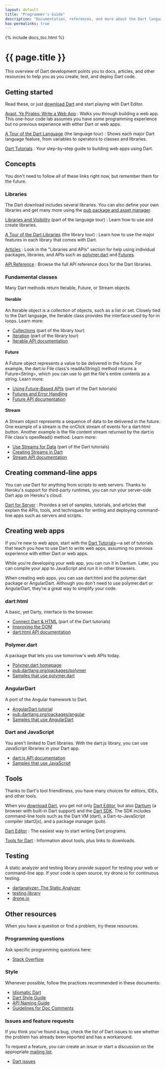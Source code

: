 ```yaml
---
layout: default
title: "Programmer's Guide"
description: "Documentation, references, and more about the Dart language, libraries, and tools."
has-permalinks: true
---
```


{% include docs_toc.html %}

# {{ page.title }}

This overview of Dart development
points you to docs, articles, and other resources
to help you as you create, test, and deploy Dart code.

## Getting started

Read these,
or just [download Dart](/#get-started)
and start playing with Dart Editor.

[Avast, Ye Pirates: Write a Web App](/codelabs/darrrt/)
: Walks you through building a web app.
This one-hour code lab assumes you have some programming experience
but no previous experience with either Dart or web apps.

[A Tour of the Dart Language](/docs/dart-up-and-running/ch02.html) (the language tour)
: Shows each major Dart language feature, from variables to
operators to classes and libraries.

[Dart Tutorials](/docs/tutorials/)
: Your step-by-step guide to building web apps using Dart.

## Concepts

You don't need to follow all of these links right now,
but remember them for the future.


### Libraries

The Dart download includes several libraries.
You can also define your own libraries
and get many more using the
[pub package and asset manager](/tools/pub/).

[Libraries and Visibility](/docs/dart-up-and-running/ch02.html#libraries-and-visibility) (part of the language tour)
: Learn how to use and create libraries.

[A Tour of the Dart Libraries](/docs/dart-up-and-running/ch03.html) (the library tour)
: Learn how to use the major features in each library that comes with Dart.

[Articles](/articles/)
: Look in the "Libraries and APIs" section
for help using individual packages, libraries, and APIs such as
[polymer.dart](/polymer/)
and [Futures](/articles/using-future-based-apis/).

[API Reference](http://api.dartlang.org)
: Browse the full API reference docs for the Dart libraries.


### Fundamental classes

Many Dart methods return Iterable, Future, or Stream objects.


#### Iterable

An Iterable object is a collection of objects,
such as a list or set.
Closely tied to the Dart language,
the Iterable class provides the interface used by for-in loops.
Learn more:

* [Collections](/docs/dart-up-and-running/ch03.html#collections)
  (part of the library tour)
* [Iteration](/docs/dart-up-and-running/ch03.html#iteration)
  (part of the library tour)
* [Iterable API documentation](http://api.dartlang.org/dart_core/Iterable.html)


#### Future

A Future object represents a value to be delivered in the future.
For example, the dart:io File class's readAsString() method
returns a Future&lt;String>,
which you can use to get the file's entire contents as a string.
Learn more:

* [Using Future-Based APIs](/docs/tutorials/futures/)
  (part of the Dart tutorials)
* [Futures and Error Handling](/articles/futures-and-error-handling/)
* [Future API documentation](http://api.dartlang.org/dart_async/Future.html)


#### Stream

A Stream object represents a sequence of data
to be delivered in the future.
One example of a stream is the onClick stream of events
for a dart:html button.
Another example is the file content stream returned by
the dart:io File class's openRead() method.
Learn more:

* [Use Streams for Data](/docs/tutorials/streams/)
  (part of the Dart tutorials)
* [Creating Streams in Dart](/articles/creating-streams/)
* [Stream API documentation](http://api.dartlang.org/dart_async/Stream.html)

## Creating command-line apps

You can use Dart for anything from scripts to web servers.
Thanks to Heroku's support for third-party runtimes,
you can run your server-side Dart app on Heroku's cloud.

[Dart for Server](/server/)
: Provides a set of samples, tutorials, and articles that
explain the APIs, tools, and techniques for writing and
deploying command-line apps such as servers and scripts.

## Creating web apps

If you're new to web apps,
start with the <a href="/docs/tutorials/">Dart Tutorials</a>&mdash;a
set of tutorials that teach you how to use Dart to write web apps,
assuming no previous experience with either Dart or web apps.

While you're developing your web app,
you can run it in Dartium.
Later, you can compile your app to JavaScript
and run it in other browsers.

When creating web apps, you can use
dart:html and the polymer.dart package
or AngularDart.
Although you don't need to use polymer.dart or AngularDart,
they're a great way to simplify your code.


### dart:html

A basic, yet Darty, interface to the browser.

* [Connect Dart &amp; HTML](/docs/tutorials/connect-dart-html/)
  (part of the Dart tutorials)
* [Improving the DOM](/articles/improving-the-dom/)
* [dart:html API documentation](http://api.dartlang.org/dart_html.html)

### Polymer.dart

A package that lets you use tomorrow's web APIs today.

* [Polymer.dart homepage](/polymer/)
* [pub.dartlang.org/packages/polymer](http://pub.dartlang.org/packages/polymer)
* [Samples that use polymer.dart](/samples/#polymer_dart)

### AngularDart

A port of the Angular framework to Dart.

* [AngularDart tutorial](https://github.com/angular/angular.dart.tutorial/wiki)
* [pub.dartlang.org/packages/angular](http://pub.dartlang.org/packages/angular)
* [Samples that use AngularDart](/samples/#angular_dart)

### Dart and JavaScript

You aren't limited to Dart libraries.
With the dart:js library,
you can use JavaScript libraries in your Dart app.

* [dart:js API documentation](http://api.dartlang.org/dart_js.html)
* [Samples that use JavaScript](/samples/#using_javascript_from_dart)

## Tools

Thanks to Dart's tool friendliness,
you have many choices for editors, IDEs, and other tools.


When you [download Dart](/#get-started),
you get not only [Dart Editor](/tools/editor/), but also
[Dartium](/tools/dartium/) (a browser with built-in Dart support)
and the [Dart SDK](/tools/sdk/).
The SDK includes command-line tools such as
the Dart VM (dart), a Dart-to-JavaScript compiler (dart2js),
and a package manager (pub).

[Dart Editor](/tools/editor/)
: The easiest way to start writing Dart programs.

[Tools for Dart](/tools/)
: Information about tools,
plus links to downloads.

## Testing

A static analyzer and testing library
provide support for testing your web or command-line app.
If your code is open source,
try drone.io for continuous testing.

* [dartanalyzer: The Static Analyzer](/tools/analyzer)
* [testing library](https://pub.dartlang.org/packages/test)
* [drone.io](http://drone.io)

## Other resources

When you have a question or find a problem,
try these resources.


### Programming questions

Ask specific programming questions here:

* [Stack Overflow](http://stackoverflow.com/questions/tagged/dart)


### Style

Whenever possible, follow the practices
recommended in these documents:

* [Idiomatic Dart](/articles/idiomatic-dart/)
* [Dart Style Guide](/articles/style-guide/)
* [API Naming Guide](/articles/api-naming-guide/)
* [Guidelines for Doc Comments](/articles/doc-comment-guidelines/)


### Issues and feature requests

If you think you've found a bug,
check the list of Dart issues to see whether
the problem has already been reported
and has a workaround.

To request a feature, you can create an issue
or start a discussion on the appropriate
[mailing list](/support/).

* [Dart issues](http://code.google.com/p/dart/issues/list)

